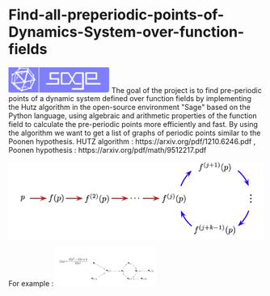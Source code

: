 # Find-all-preperiodic-points-of-Dynamics-System-over-function-fields
<img src="Images/sagemath.png" width=200> 
The goal of the project is to find pre-periodic points of a dynamic system defined over function fields by implementing the Hutz algorithm in the open-source environment "Sage" based on the Python language, using algebraic and arithmetic properties of the function field to calculate the pre-periodic points more efficiently and fast.
By using the algorithm we want to get a list of graphs of periodic points similar to the Poonen hypothesis.
HUTZ algorithm : https://arxiv.org/pdf/1210.6246.pdf ,
Poonen hypothesis : https://arxiv.org/pdf/math/9512217.pdf

![](Images/Typical-segments-of-the-trajectory-of-a-generic-map-f-dxTH-when-starting-from-a.png)

For example : 
<img src="Images/example.png" width=200> 
